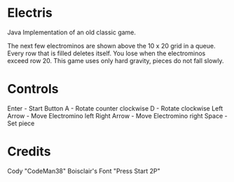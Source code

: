 # Electris
Java Implementation of an old classic game.

The next few electrominos are shown above the 10 x 20 grid in a queue. Every row that is filled deletes itself. You lose when the electrominos exceed row 20. This game uses only hard gravity, pieces do not fall slowly.

Controls
================

Enter - Start Button
A - Rotate counter clockwise
D - Rotate clockwise
Left Arrow - Move Electromino left
Right Arrow - Move Electromino right
Space - Set piece

Credits
================

Cody "CodeMan38" Boisclair's Font "Press Start 2P"
